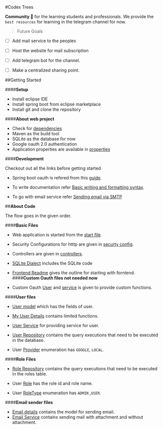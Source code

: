 #Codex Trees

**Community :evergreen_tree:** for the learning students and professionals. We provide the `best resources` for learning in the telegram channel for now.

>Future Goals
- [ ] Add mail service to the peoples
- [ ] Host the website for mail subscription
- [ ] Add telegram bot for the channel.
- [ ] Make a centralized sharing point.



##Getting Started

####**Setup**
- Install eclipse IDE
- Install spring boot from eclipse marketplace
- Install git and clone the repository

####**About web project**
- Check for [dependencies](/web/pom.xml)
- Maven as the build tool
- SQLite as the database for now
- Google oauth 2.0 authentication
- Application properties are available in [properties](/web/src/main/resources/application.properties)

####**Development**

Checkout out all the links before getting started

- Spring boot oauth is refered from this [guide](https://spring.io/guides/tutorials/spring-boot-oauth2/).
- To write documentation refer [Basic writing and formatting syntax](https://docs.github.com/en/get-started/writing-on-github/getting-started-with-writing-and-formatting-on-github/basic-writing-and-formatting-syntax#section-links).

- To go with email service refer [Sending email via SMTP](https://www.geeksforgeeks.org/spring-boot-sending-email-via-smtp/)

##**About Code**

The flow goes in the given order.

####**Basic Files**

- Web application is started from the [start file](/web/src/main/java/com/codextrees/web/WebApplication.java).

- Security Configurations for htttp are given in [securty config](/web/src/main/java/com/codextrees/web/SecurityConfig.java).

- Controllers are given in [controllers](/web/src/main/java/com/codextrees/web/controllers/).


- [SQLite Dialect](/web/src/main/java/com/codextrees/web/dialect/SQLiteDialect.javas) includes the SQLite code
 
- [Frontend Readme](/web/Frontend.md) gives the outline for starting with forntend.
####**Custom Oauth files not needed now**
- Custom Oauth [User](/web/src/main/java/com/codextrees/web/models/CustomOAuth2User.java) and [service](/web/src/main/java/com/codextrees/web/service/CustomOAuth2UserService.java) is given to provide custom functions.

####**User files**
- [User model](/web/src/main/java/com/codextrees/web/models/User.java) which has the fields of user.

- [My User Details](/web/src/main/java/com/codextrees/web/service/MyUserDetails.java) contains limited functions.
- [User Service](/web/src/main/java/com/codextrees/web/service/UserService.java) for providing service for user.

- [User Repository](/web/src/main/java/com/codextrees/web/repository/UserRepository.java) contains the query executions that need to be executed in the database.

- User [Provider](/web/src/main/java/com/codextrees/web/models/Provider.java) enumeration has `GOOGLE`, `LOCAL`.


####**Role Files**
- [Role Repository](/web/src/main/java/com/codextrees/web/repository/RoleRepository.java) contains the query executions that need to be executed in the roles table.

- User [Role](/web/src/main/java/com/codextrees/web/models/Role.java) has the role id and role name.

- User [RoleType](/web/src/main/java/com/codextrees/web/models/RoleType.java) enumeration has `ADMIN` ,`USER`.

####**Email sender files**

- [Email details](/web/src/main/java/com/codextrees/web/models/EmailDetails.java) contains the model for sending email.
- [Email Service](/web/src/main/java/com/codextrees/web/service/EmailService.java) contains sending mail with attachment and without attachment.
